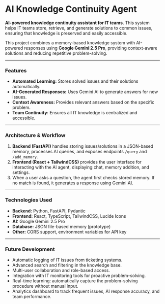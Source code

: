 # AI Knowledge Continuity Agent

**AI-powered knowledge continuity assistant for IT teams**. This system helps IT teams store, retrieve, and generate solutions to common issues, ensuring that knowledge is preserved and easily accessible.

This project combines a memory-based knowledge system with AI-powered responses using **Google Gemini 2.5 Pro**, providing context-aware solutions and reducing repetitive problem-solving.

---

### Features

- **Automated Learning:** Stores solved issues and their solutions automatically.  
- **AI-Generated Responses:** Uses Gemini AI to generate answers for new issues.  
- **Context Awareness:** Provides relevant answers based on the specific problem.  
- **Team Continuity:** Ensures all IT knowledge is centralized and accessible.  

---

### Architecture & Workflow

1. **Backend (FastAPI)** handles storing issues/solutions in a JSON-based memory, processes AI queries, and exposes endpoints `/query` and `/add_memory`.  
2. **Frontend (React + TailwindCSS)** provides the user interface for interacting with the AI agent, displaying chat, memory addition, and settings.  
3. When a user asks a question, the agent first checks stored memory. If no match is found, it generates a response using Gemini AI.

---

### Technologies Used

- **Backend:** Python, FastAPI, Pydantic  
- **Frontend:** React, TypeScript, TailwindCSS, Lucide Icons  
- **AI:** Google Gemini 2.5 Pro  
- **Database:** JSON file-based memory (prototype)  
- **Other:** CORS support, environment variables for API key  

---

### Future Development

- Automatic logging of IT issues from ticketing systems.  
- Advanced search and filtering in the knowledge base.  
- Multi-user collaboration and role-based access.  
- Integration with IT monitoring tools for proactive problem-solving.  
- Real-time learning: automatically capture the problem-solving procedure without manual input.  
- Analytics dashboard to track frequent issues, AI response accuracy, and team performance.  
